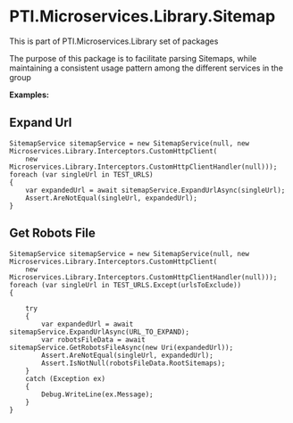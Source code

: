 ﻿# PTI.Microservices.Library.Sitemap

This is part of PTI.Microservices.Library set of packages

The purpose of this package is to facilitate parsing Sitemaps, while maintaining a consistent usage pattern among the different services in the group

**Examples:**

## Expand Url
    SitemapService sitemapService = new SitemapService(null, new Microservices.Library.Interceptors.CustomHttpClient(
        new Microservices.Library.Interceptors.CustomHttpClientHandler(null)));
    foreach (var singleUrl in TEST_URLS)
    {
        var expandedUrl = await sitemapService.ExpandUrlAsync(singleUrl);
        Assert.AreNotEqual(singleUrl, expandedUrl);
    }

## Get Robots File
    SitemapService sitemapService = new SitemapService(null, new Microservices.Library.Interceptors.CustomHttpClient(
        new Microservices.Library.Interceptors.CustomHttpClientHandler(null)));
    foreach (var singleUrl in TEST_URLS.Except(urlsToExclude))
    {
                
        try
        {
            var expandedUrl = await sitemapService.ExpandUrlAsync(URL_TO_EXPAND);
            var robotsFileData = await sitemapService.GetRobotsFileAsync(new Uri(expandedUrl));
            Assert.AreNotEqual(singleUrl, expandedUrl);
            Assert.IsNotNull(robotsFileData.RootSitemaps);
        }
        catch (Exception ex)
        {
            Debug.WriteLine(ex.Message);
        }
    }